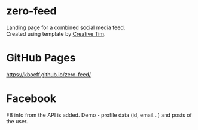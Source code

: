 # zero-feed

Landing page for a combined social media feed. <br>
Created using template by <a href="www.creative-tim.com">Creative Tim</a>.

# GitHub Pages
https://kboeff.github.io/zero-feed/


# Facebook
FB info from the API is added. Demo - profile data (id, email...) and posts of the user.

